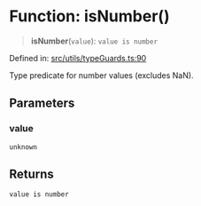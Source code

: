 # Function: isNumber()

> **isNumber**(`value`): `value is number`

Defined in: [src/utils/typeGuards.ts:90](https://github.com/Nick2bad4u/Uptime-Watcher/blob/2a45eeb1723f8f7089001af2c92aa07d82dfe7e4/src/utils/typeGuards.ts#L90)

Type predicate for number values (excludes NaN).

## Parameters

### value

`unknown`

## Returns

`value is number`
